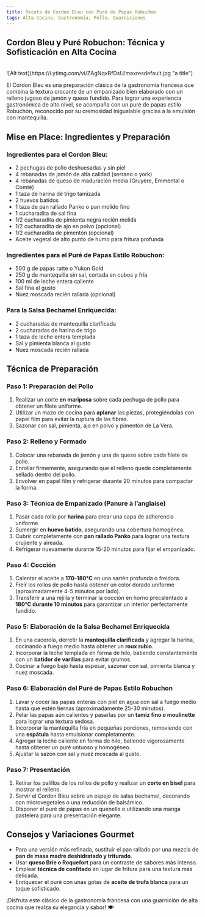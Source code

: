 ```yaml
---
title: Receta de Cordon Bleu con Puré de Papas Robuchon
tags: Alta Cocina, Gastronomía, Pollo, Guarniciones
---
```


## **Cordon Bleu y Puré Robuchon: Técnica y Sofisticación en Alta Cocina**
<br>
![Alt text](https://i.ytimg.com/vi/ZAgNqxBfDsU/maxresdefault.jpg "a title")
<br>

El Cordon Bleu es una preparación clásica de la gastronomía francesa que combina la textura crocante de un empanizado bien elaborado con un relleno jugoso de jamón y queso fundido. Para lograr una experiencia gastronómica de alto nivel, se acompaña con un puré de papas estilo Robuchon, reconocido por su cremosidad inigualable gracias a la emulsión con mantequilla.

## **Mise en Place: Ingredientes y Preparación**

### **Ingredientes para el Cordon Bleu:**
- 2 pechugas de pollo deshuesadas y sin piel
- 4 rebanadas de jamón de alta calidad (serrano o york)
- 4 rebanadas de queso de maduración media (Gruyère, Emmental o Comté)
- 1 taza de harina de trigo tamizada
- 2 huevos batidos
- 1 taza de pan rallado Panko o pan molido fino
- 1 cucharadita de sal fina
- 1/2 cucharadita de pimienta negra recién molida
- 1/2 cucharadita de ajo en polvo (opcional)
- 1/2 cucharadita de pimentón (opcional)
- Aceite vegetal de alto punto de humo para fritura profunda

### **Ingredientes para el Puré de Papas Estilo Robuchon:**
- 500 g de papas ratte o Yukon Gold
- 250 g de mantequilla sin sal, cortada en cubos y fría
- 100 ml de leche entera caliente
- Sal fina al gusto
- Nuez moscada recién rallada (opcional)

### **Para la Salsa Bechamel Enriquecida:**
- 2 cucharadas de mantequilla clarificada
- 2 cucharadas de harina de trigo
- 1 taza de leche entera templada
- Sal y pimienta blanca al gusto
- Nuez moscada recién rallada

## **Técnica de Preparación**

### **Paso 1: Preparación del Pollo**
1. Realizar un corte **en mariposa** sobre cada pechuga de pollo para obtener un filete uniforme.
2. Utilizar un mazo de cocina para **aplanar** las piezas, protegiéndolas con papel film para evitar la ruptura de las fibras.
3. Sazonar con sal, pimienta, ajo en polvo y pimentón de La Vera.

### **Paso 2: Relleno y Formado**
1. Colocar una rebanada de jamón y una de queso sobre cada filete de pollo.
2. Enrollar firmemente, asegurando que el relleno quede completamente sellado dentro del pollo.
3. Envolver en papel film y refrigerar durante 20 minutos para compactar la forma.

### **Paso 3: Técnica de Empanizado (Panure à l’anglaise)**
1. Pasar cada rollo por **harina** para crear una capa de adherencia uniforme.
2. Sumergir en **huevo batido**, asegurando una cobertura homogénea.
3. Cubrir completamente con **pan rallado Panko** para lograr una textura crujiente y aireada.
4. Refrigerar nuevamente durante 15-20 minutos para fijar el empanizado.

### **Paso 4: Cocción**
1. Calentar el aceite a **170-180°C** en una sartén profunda o freidora.
2. Freír los rollos de pollo hasta obtener un color dorado uniforme (aproximadamente 4-5 minutos por lado).
3. Transferir a una rejilla y terminar la cocción en horno precalentado a **180°C durante 10 minutos** para garantizar un interior perfectamente fundido.

### **Paso 5: Elaboración de la Salsa Bechamel Enriquecida**
1. En una cacerola, derretir la **mantequilla clarificada** y agregar la harina, cocinando a fuego medio hasta obtener un **roux rubio**.
2. Incorporar la leche templada en forma de hilo, batiendo constantemente con un **batidor de varillas** para evitar grumos.
3. Cocinar a fuego bajo hasta espesar, sazonar con sal, pimienta blanca y nuez moscada.

### **Paso 6: Elaboración del Puré de Papas Estilo Robuchon**
1. Lavar y cocer las papas enteras con piel en agua con sal a fuego medio hasta que estén tiernas (aproximadamente 25-30 minutos).
2. Pelar las papas aún calientes y pasarlas por un **tamiz fino o moulinette** para lograr una textura sedosa.
3. Incorporar la mantequilla fría en pequeñas porciones, removiendo con una **espátula** hasta emulsionar completamente.
4. Agregar la leche caliente en forma de hilo, batiendo vigorosamente hasta obtener un puré untuoso y homogéneo.
5. Ajustar la sazón con sal y nuez moscada al gusto.

### **Paso 7: Presentación**
1. Retirar los palillos de los rollos de pollo y realizar un **corte en bisel** para mostrar el relleno.
2. Servir el Cordon Bleu sobre un espejo de salsa bechamel, decorando con microvegetales o una reducción de balsámico.
3. Disponer el puré de papas en un quenelle o utilizando una manga pastelera para una presentación elegante.

## **Consejos y Variaciones Gourmet**
- Para una versión más refinada, sustituir el pan rallado por una mezcla de **pan de masa madre deshidratado y triturado**.
- Usar **queso Brie o Roquefort** para un contraste de sabores más intenso.
- Emplear **técnica de confitado** en lugar de fritura para una textura más delicada.
- Enriquecer el puré con unas gotas de **aceite de trufa blanca** para un toque sofisticado.

¡Disfruta este clásico de la gastronomía francesa con una guarnición de alta cocina que realza su elegancia y sabor! 🍽️


